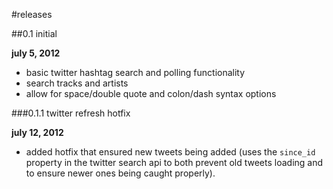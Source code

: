 #releases

##0.1 initial

__july 5, 2012__

* basic twitter hashtag search and polling functionality
* search tracks and artists
* allow for space/double quote and colon/dash syntax options

###0.1.1 twitter refresh hotfix

__july 12, 2012__

* added hotfix that ensured new tweets being added (uses the `since_id` property in the twitter search api to both prevent old tweets loading and to ensure newer ones being caught properly).